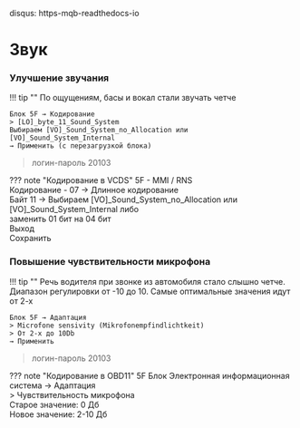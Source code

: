 disqus: https-mqb-readthedocs-io
# Звук

### Улучшение звучания

!!! tip ""
    По ощущениям, басы и вокал стали звучать четче

```
Блок 5F → Кодирование
> [LO]_byte_11_Sound_System
Выбираем [VO]_Sound_System_no_Allocation или [VO]_Sound_System_Internal 
→ Применить (с перезагрузкой блока)
```

> логин-пароль 20103 

??? note "Кодирование в VCDS"
    5F - MMI / RNS  
    Кодирование - 07 → Длинное кодирование  
    Байт 11 → Выбираем [VO]_Sound_System_no_Allocation или [VO]_Sound_System_Internal либо  
    заменить 01 бит на 04 бит  
    Выход  
    Сохранить  

### Повышение чувствительности микрофона

!!! tip ""
    Речь водителя при звонке из автомобиля стало слышно четче. Диапазон регулировки от -10 до 10. Самые оптимальные значения идут от 2-х

```
Блок 5F → Адаптация
> Microfone sensivity (Mikrofonempfindlichtkeit)
> От 2-х до 10Db
→ Применить 
```

> логин-пароль 20103 

??? note "Кодирование в OBD11"
    5F Блок Электронная информационная система → Адаптация  
    > Чувствительность микрофона  
    Старое значение: 0 Дб  
    Новое значение: 2-10 Дб